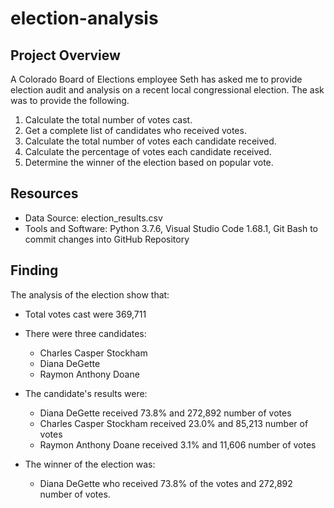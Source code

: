 # election-analysis

## Project Overview
A Colorado Board of Elections employee Seth has asked me to provide election audit and analysis on a recent local congressional election. The ask was to provide the following.

1. Calculate the total number of votes cast.
2. Get a complete list of candidates who received votes.
3. Calculate the total number of votes each candidate received.
4. Calculate the percentage of votes each candidate received.
5. Determine the winner of the election based on popular vote.


## Resources
- Data Source: election_results.csv
- Tools and Software: Python 3.7.6, Visual Studio Code 1.68.1, Git Bash to commit changes into GitHub Repository

## Finding
The analysis of the election show that:
- Total votes cast were 369,711
- There were three candidates:
  - Charles Casper Stockham
  - Diana DeGette
  - Raymon Anthony Doane
  
- The candidate's results were:
  - Diana DeGette received 73.8% and 272,892 number of votes
  - Charles Casper Stockham received 23.0% and 85,213 number of votes
  - Raymon Anthony Doane received 3.1% and 11,606 number of votes
  
- The winner of the election was:
  - Diana DeGette who received 73.8% of the votes and 272,892 number of votes.
  
  

